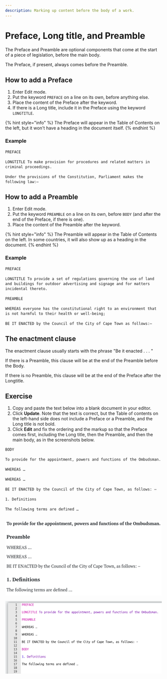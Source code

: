 ```yaml
---
description: Marking up content before the body of a work.
---
```


# Preface, Long title, and Preamble

The Preface and Preamble are optional components that come at the start of a piece of legislation, before the main body.

The Preface, if present, always comes before the Preamble.

## How to add a Preface

1. Enter Edit mode.
2. Put the keyword `PREFACE` on a line on its own, before anything else.
3. Place the content of the Preface after the keyword.
4. If there is a Long title, include it in the Preface using the keyword `LONGTITLE`.

{% hint style="info" %}
The Preface will appear in the Table of Contents on the left, but it won't have a heading in the document itself. 
{% endhint %}

### Example

```text
PREFACE

LONGTITLE To make provision for procedures and related matters in criminal proceedings.

Under the provisions of the Constitution, Parliament makes the following law:—
```

## How to add a Preamble

1. Enter Edit mode.
2. Put the keyword `PREAMBLE` on a line on its own, before `BODY` \(and after the end of the Preface, if there is one\).
3. Place the content of the Preamble after the keyword.

{% hint style="info" %}
The Preamble will appear in the Table of Contents on the left. In some countries, it will also show up as a heading in the document.
{% endhint %}

### Example

```text
PREFACE

LONGTITLE To provide a set of regulations governing the use of land and buildings for outdoor advertising and signage and for matters incidental thereto.

PREAMBLE

WHEREAS everyone has the constitutional right to an environment that is not harmful to their health or well-being;

BE IT ENACTED by the Council of the City of Cape Town as follows:—
```

## The enactment clause

The enactment clause usually starts with the phrase "Be it enacted . . . " 

If there is a Preamble, this clause will be at the end of the Preamble before the Body.

If there is no Preamble, this clause will be at the end of the Preface after the Longtitle.

## Exercise

1. Copy and paste the text below into a blank document in your editor.
2. Click **Update**. Note that the text is correct, but the Table of contents on the left-hand side does not include a Preface or a Preamble, and the Long title is not bold.
3. Click **Edit** and fix the ordering and the markup so that the Preface comes first, including the Long title, then the Preamble, and then the main body, as in the screenshots below.

```text
BODY

To provide for the appointment, powers and functions of the Ombudsman.

WHEREAS …

WHEREAS …

BE IT ENACTED by the Council of the City of Cape Town, as follows: –

1. Definitions

The following terms are defined …


```

![View mode](../.gitbook/assets/image%20%2827%29.png)

![Edit mode](../.gitbook/assets/image%20%2850%29.png)

